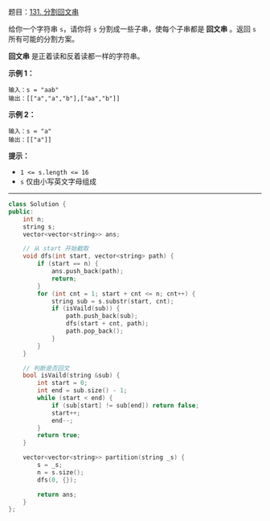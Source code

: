 题目：[131. 分割回文串](https://leetcode.cn/problems/palindrome-partitioning/)

给你一个字符串 `s`，请你将 `s` 分割成一些子串，使每个子串都是 **回文串** 。返回 `s` 所有可能的分割方案。

**回文串** 是正着读和反着读都一样的字符串。

**示例 1：**

```
输入：s = "aab"
输出：[["a","a","b"],["aa","b"]]
```

**示例 2：**

```
输入：s = "a"
输出：[["a"]]
```

**提示：**

- `1 <= s.length <= 16`
- `s` 仅由小写英文字母组成

---

```cpp
class Solution {
public:
    int n;
    string s;
    vector<vector<string>> ans;

    // 从 start 开始截取
    void dfs(int start, vector<string> path) {
        if (start == n) {
            ans.push_back(path);
            return;
        }
        for (int cnt = 1; start + cnt <= n; cnt++) {
            string sub = s.substr(start, cnt);
            if (isVaild(sub)) {
                path.push_back(sub);
                dfs(start + cnt, path);
                path.pop_back();
            }
        }
    }

    // 判断是否回文
    bool isVaild(string &sub) {
        int start = 0;
        int end = sub.size() - 1;
        while (start < end) {
            if (sub[start] != sub[end]) return false;
            start++;
            end--;
        }
        return true;
    }

    vector<vector<string>> partition(string _s) {
        s = _s;
        n = s.size();
        dfs(0, {});

        return ans;
    }
};
```

